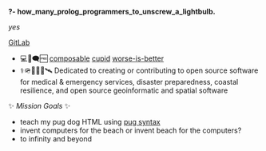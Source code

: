 **?- how_many_prolog_programmers_to_unscrew_a_lightbulb.**

_yes_


[GitLab](https://gitlab.com/jph6366)
- 💻🐧🗨️🆓 
[composable](https://voltrondata.com/codex/a-new-frontier)
[cupid](https://dannorth.net/cupid-for-joyful-coding/)
[worse-is-better](https://web.stanford.edu/class/archive/cs/cs240/cs240.1236/old//sp2014/readings/worse-is-better.html)
- ⚕️🪖🛟🪸🩻🛰️ Dedicated to creating or contributing to open source software for medical & emergency services, disaster preparedness, coastal resilience, and open source geoinformatic and spatial software

✨ _Mission Goals_ ✨

- teach my pug dog HTML using [pug syntax](https://github.com/pugjs/pug/tree/master/packages/pug)
- invent computers for the beach or invent beach for the computers?
- to infinity and beyond



<!--
**jph6366/jph6366** is a ✨ _special_ ✨ repository because its `README.md` (this file) appears on your GitHub profile.

Here are some ideas to get you started:

-->
